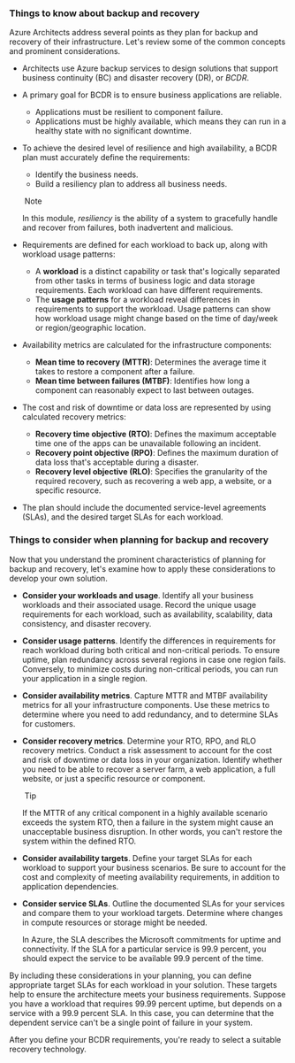 ### Things to know about backup and recovery

Azure Architects address several points as they plan for backup and recovery of their infrastructure. Let's review some of the common concepts and prominent considerations.

- Architects use Azure backup services to design solutions that support business continuity (BC) and disaster recovery (DR), or _BCDR_.
    
- A primary goal for BCDR is to ensure business applications are reliable.
    
    - Applications must be resilient to component failure.
    - Applications must be highly available, which means they can run in a healthy state with no significant downtime.
- To achieve the desired level of resilience and high availability, a BCDR plan must accurately define the requirements:
    
    - Identify the business needs.
    - Build a resiliency plan to address all business needs.
    
     Note
    
    In this module, _resiliency_ is the ability of a system to gracefully handle and recover from failures, both inadvertent and malicious.
    
- Requirements are defined for each workload to back up, along with workload usage patterns:
    
    - A **workload** is a distinct capability or task that's logically separated from other tasks in terms of business logic and data storage requirements. Each workload can have different requirements.
    - The **usage patterns** for a workload reveal differences in requirements to support the workload. Usage patterns can show how workload usage might change based on the time of day/week or region/geographic location.
- Availability metrics are calculated for the infrastructure components:
    
    - **Mean time to recovery (MTTR)**: Determines the average time it takes to restore a component after a failure.
    - **Mean time between failures (MTBF)**: Identifies how long a component can reasonably expect to last between outages.
- The cost and risk of downtime or data loss are represented by using calculated recovery metrics:
    
    - **Recovery time objective (RTO)**: Defines the maximum acceptable time one of the apps can be unavailable following an incident.
    - **Recovery point objective (RPO)**: Defines the maximum duration of data loss that's acceptable during a disaster.
    - **Recovery level objective (RLO)**: Specifies the granularity of the required recovery, such as recovering a web app, a website, or a specific resource.
- The plan should include the documented service-level agreements (SLAs), and the desired target SLAs for each workload.
    

### Things to consider when planning for backup and recovery

Now that you understand the prominent characteristics of planning for backup and recovery, let's examine how to apply these considerations to develop your own solution.

- **Consider your workloads and usage**. Identify all your business workloads and their associated usage. Record the unique usage requirements for each workload, such as availability, scalability, data consistency, and disaster recovery.
    
- **Consider usage patterns**. Identify the differences in requirements for reach workload during both critical and non-critical periods. To ensure uptime, plan redundancy across several regions in case one region fails. Conversely, to minimize costs during non-critical periods, you can run your application in a single region.
    
- **Consider availability metrics**. Capture MTTR and MTBF availability metrics for all your infrastructure components. Use these metrics to determine where you need to add redundancy, and to determine SLAs for customers.
    
- **Consider recovery metrics**. Determine your RTO, RPO, and RLO recovery metrics. Conduct a risk assessment to account for the cost and risk of downtime or data loss in your organization. Identify whether you need to be able to recover a server farm, a web application, a full website, or just a specific resource or component.
    
     Tip
    
    If the MTTR of any critical component in a highly available scenario exceeds the system RTO, then a failure in the system might cause an unacceptable business disruption. In other words, you can't restore the system within the defined RTO.
    
- **Consider availability targets**. Define your target SLAs for each workload to support your business scenarios. Be sure to account for the cost and complexity of meeting availability requirements, in addition to application dependencies.
    
- **Consider service SLAs**. Outline the documented SLAs for your services and compare them to your workload targets. Determine where changes in compute resources or storage might be needed.
    
    In Azure, the SLA describes the Microsoft commitments for uptime and connectivity. If the SLA for a particular service is 99.9 percent, you should expect the service to be available 99.9 percent of the time.
    

By including these considerations in your planning, you can define appropriate target SLAs for each workload in your solution. These targets help to ensure the architecture meets your business requirements. Suppose you have a workload that requires 99.99 percent uptime, but depends on a service with a 99.9 percent SLA. In this case, you can determine that the dependent service can't be a single point of failure in your system.

After you define your BCDR requirements, you're ready to select a suitable recovery technology.